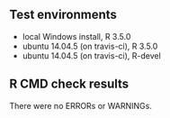 ## Test environments
* local Windows install, R 3.5.0
* ubuntu 14.04.5 (on travis-ci), R 3.5.0
* ubuntu 14.04.5 (on travis-ci), R-devel

## R CMD check results
There were no ERRORs or WARNINGs.
